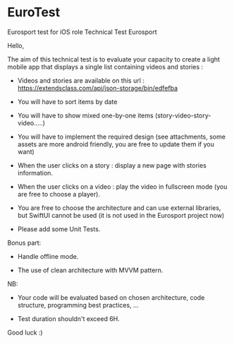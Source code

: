 # EuroTest
Eurosport test for iOS role
Technical Test Eurosport

Hello,

The aim of this technical test is to evaluate your capacity to create a light mobile app that displays a single list containing videos and stories :

- Videos and stories are available on this url : https://extendsclass.com/api/json-storage/bin/edfefba
 
- You will have to sort items by date

- You will have to show mixed one-by-one items (story-video-story-video.....)

- You will have to implement the required design (see attachments, some assets are more android friendly, you are free to update them if you want)

- When the user clicks on a story : display a new page with stories information.

- When the user clicks on a video : play the video in fullscreen mode (you are free to choose a player).

- You are free to choose the architecture and can use external libraries, but SwiftUI cannot be used (it is not used in the Eurosport project now)

- Please add some Unit Tests.


Bonus part:

- Handle offline mode.

- The use of clean architecture with MVVM pattern.


NB:

- Your code will be evaluated based on chosen architecture, code structure, programming best practices, ...

- Test duration shouldn't exceed 6H.


Good luck :)
